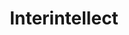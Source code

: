 ---
blog: https://blog.interintellect.com/
instagram: https://instagram.com/interintellect_
logohandle: interintellect
sort: interintellect
title: Interintellect
twitter: https://x.com/interintellect_
website: https://interintellect.com/
youtube: https://youtube.com/@interintellect
---